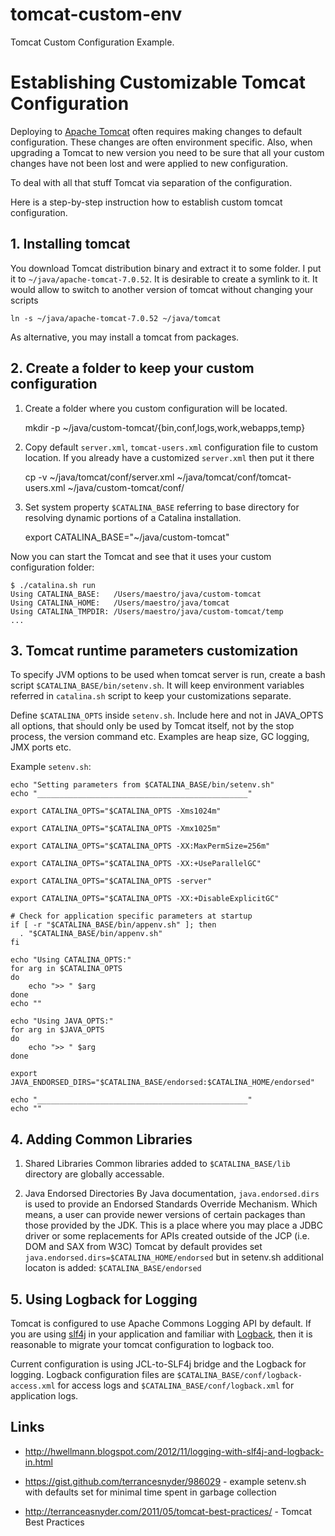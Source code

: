 tomcat-custom-env
=================

Tomcat Custom Configuration Example.

# Establishing Customizable Tomcat Configuration

Deploying to [Apache Tomcat](http://tomcat.apache.org) often requires making changes to default configuration. 
These changes are often environment specific.
Also, when upgrading a Tomcat to new version you need to be sure that all your custom changes have not been lost and were applied to new configuration.

To deal with all that stuff Tomcat via separation of the configuration.

Here is a step-by-step instruction how to establish custom tomcat configuration.

## 1. Installing tomcat
You download Tomcat distribution binary and extract it to some folder.
I put it to `~/java/apache-tomcat-7.0.52`.
It is desirable to create a symlink to it. It would allow to switch to another version of tomcat without changing your scripts
    
    ln -s ~/java/apache-tomcat-7.0.52 ~/java/tomcat
    
As alternative, you may install a tomcat from packages.

## 2. Create a folder to keep your custom configuration

1. Create a folder where you custom configuration will be located.
  
    mkdir -p ~/java/custom-tomcat/{bin,conf,logs,work,webapps,temp}

2. Copy default `server.xml`, `tomcat-users.xml` configuration file to custom location. If you already have a customized `server.xml` then put it there
         
	cp -v ~/java/tomcat/conf/server.xml ~/java/tomcat/conf/tomcat-users.xml ~/java/custom-tomcat/conf/

3. Set system property `$CATALINA_BASE` referring to base directory for resolving dynamic portions of a Catalina installation. 
   
     export CATALINA_BASE="~/java/custom-tomcat"

Now you can start the Tomcat and see that it uses your custom configuration folder:

    $ ./catalina.sh run
    Using CATALINA_BASE:   /Users/maestro/java/custom-tomcat 
    Using CATALINA_HOME:   /Users/maestro/java/tomcat
    Using CATALINA_TMPDIR: /Users/maestro/java/custom-tomcat/temp
    ...
 
## 3. Tomcat runtime parameters customization
 
To specify JVM options to be used when tomcat server is run, create a bash script `$CATALINA_BASE/bin/setenv.sh`. 
It will keep environment variables referred in `catalina.sh` script to keep your customizations separate.

Define `$CATALINA_OPTS` inside `setenv.sh`.  Include here and not in JAVA_OPTS all options, that should only be used by Tomcat itself, not by the stop process, the version command etc. 
Examples are heap size, GC logging, JMX ports etc.

Example `setenv.sh`:

    echo "Setting parameters from $CATALINA_BASE/bin/setenv.sh"
    echo "_______________________________________________"
    
    export CATALINA_OPTS="$CATALINA_OPTS -Xms1024m"

    export CATALINA_OPTS="$CATALINA_OPTS -Xmx1025m"
    
    export CATALINA_OPTS="$CATALINA_OPTS -XX:MaxPermSize=256m"
    
    export CATALINA_OPTS="$CATALINA_OPTS -XX:+UseParallelGC"
    
    export CATALINA_OPTS="$CATALINA_OPTS -server"
    
    export CATALINA_OPTS="$CATALINA_OPTS -XX:+DisableExplicitGC"
    
    # Check for application specific parameters at startup
    if [ -r "$CATALINA_BASE/bin/appenv.sh" ]; then
      . "$CATALINA_BASE/bin/appenv.sh"
    fi
     
    echo "Using CATALINA_OPTS:"
    for arg in $CATALINA_OPTS
    do
        echo ">> " $arg
    done
    echo ""
     
    echo "Using JAVA_OPTS:"
    for arg in $JAVA_OPTS
    do
        echo ">> " $arg
    done
    
    export JAVA_ENDORSED_DIRS="$CATALINA_BASE/endorsed:$CATALINA_HOME/endorsed"
    
    echo "_______________________________________________"
    echo ""
        


## 4. Adding Common Libraries

1. Shared Libraries
Common libraries added to `$CATALINA_BASE/lib` directory are globally accessable.

2. Java Endorsed Directories
By Java documentation, `java.endorsed.dirs` is used to provide an Endorsed Standards Override Mechanism. Which means, a user can provide newer versions of certain packages than those provided by the JDK.
This is a place where you may place a JDBC driver or some replacements for APIs created outside of the JCP (i.e. DOM and SAX from W3C) 
Tomcat by default provides set `java.endorsed.dirs=$CATALINA_HOME/endorsed` but in setenv.sh additional locaton is added: `$CATALINA_BASE/endorsed`

## 5. Using Logback for Logging

Tomcat is configured to use Apache Commons Logging API by default.
If you are using [slf4j][slf4j] in your application and familiar with [Logback][logback], then it is reasonable to migrate your tomcat configuration to logback too.

Current configuration is using JCL-to-SLF4j bridge and the Logback for logging.
Logback configuration files are `$CATALINA_BASE/conf/logback-access.xml` for access logs and `$CATALINA_BASE/conf/logback.xml` for application logs.


## Links

- http://hwellmann.blogspot.com/2012/11/logging-with-slf4j-and-logback-in.html
- https://gist.github.com/terrancesnyder/986029 - example setenv.sh with defaults set for minimal time spent in garbage collection
- http://terranceasnyder.com/2011/05/tomcat-best-practices/ - Tomcat Best Practices
 

  [slf4j]: http://slf4j.org
  [logback]: http://logback.qos.ch
